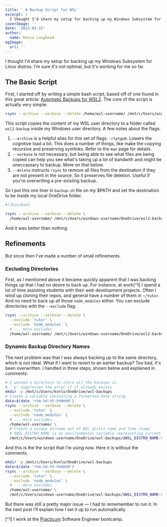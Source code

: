 ```yaml
---
title: ' A Backup Script for WSL'
excerpt: |
  I thought I'd share my setup for backing up my Windows Subsystem for Linux distros. I'm sure it's not optimal, but it's working for me so far.
coverImage: ''
date: '2022-03-15'
author:
  name: Kevin Loughead
ogImage:
  url: ''
---
```


I thought I'd share my setup for backing up my Windows Subsystem for Linux distros. I'm sure it's not optimal, but it's working for me so far.

## The Basic Script

First, I started off by writing a simple bash script, based off of one found in this great article: [Automatic Backups for WSL2](https://stephenreescarter.net/automatic-backups-for-wsl2/#:~:text=Automating%20WSL2%20Backups&text=Using%20the%20Task%20Scheduler%2C%20we,the%20Windows%20Administrative%20Tools%20folder.&text=With%20the%20Task%20Scheduler%2C%20we,backup%20up%20to%20a%20schedule). The core of the script is actually very simple:

```sh
rsync --archive --verbose --delete /home/wsl-username/ /mnt/c/Users/windows-username/wsl2-backup/
```

This script copies the content of my WSL user directory to a folder called `wsl2-backup` inside my Windows user directory. A few notes about the flags:

1. `--archive` is a helpful alias for this set of flags: `-rlptgoD`. Lowers the cognitive load a bit. This does a number of things, like make the copying recursive and preserving symlinks. Refer to the `man` page for details.
2. `--verbose` is not necessary, but being able to see what files are being copied can help you see what's taking up a lot of bandwith and might be uneccassary to backup. More on that below.
3. `--delete` instructs `rsync` to remove all files from the destination if they are not present in
   the source. So it preserves file deletion. Useful if you're overwriting a pre-existing backup.

So I put this one liner in `backup.sh` file on my $PATH and set the destination to be inside my local OneDrive folder.

```sh
#!/bin/bash

rsync --archive --verbose --delete \
  /home/wsl-username/ /mnt/c/Users/windows-username/OneDrive/wsl2-backup/
```

And it was better than nothing.

## Refinements

But since then I've made a number of small refinements.

### Excluding Directories

First, as I mentioned above it became quickly apparent that I was backing things up that I had no desire to back up. For instance, at work[^1] I spend a lot of time assisting students with their web development projects. Often I wind up cloning their repos, and general have a number of them in `~/tutor`. And no need to back up all those `node_modules` either. You can exclude directories with the `--exclude` flag:

```sh
rsync --archive --verbose --delete \
  --exclude 'tutor' \
  --exclude 'node_modules' \
  # ... more excludes
  /home/wsl-username/ /mnt/c/Users/windows-username/OneDrive/wsl2-backup/
```

### Dynamic Backup Directory Names

The next problem was that I was always backing up to the same directory, which is not ideal. What if I want to revert to an earlier backup? Too bad, it's been overwritten. I handled in three steps, shown below and explained in comments:

```sh
# I wanted a directory to store all the backups in
# `-p` suppresses the error if it already exists
mkdir -p /mnt/c/Users/kvnlo/OneDrive/wsl-backups
# Create a variable containing a formatted date string
date=$(date '+%m-%d-%Y-h%Hm%M')
rsync --archive --verbose --delete \
  --exclude 'tutor' \
  --exclude 'node_modules' \
  # ... more excludes
  /home/wsl-username/ \
  # Create a unique dirname out of WSL distro name and time stamp
  # $WSL_DISTRO_NAME is an environmental variable representing current distro
  /mnt/c/Users/windows-username/OneDrive/wsl-backups/$WSL_DISTRO_NAME-$date/
```

And this is the the script that I'm using now. Here it is without the comments.

```sh
mkdir -p /mnt/c/Users/kvnlo/OneDrive/wsl-backups
date=$(date '+%m-%d-%Y-h%Hm%M')
rsync --archive --verbose --delete \
  --exclude 'tutor' \
  --exclude 'node_modules' \
  # ... more excludes
  /home/wsl-username/ \
  /mnt/c/Users/windows-username/OneDrive/wsl-backups/$WSL_DISTRO_NAME-$date/
```

But there was still a pretty major issue — I had to rememember to run it. In the next post I'll explain how I set it up to run automatically.

[^1] I work at the [Practicum](https://practicum.yandex.com/) Software Engineer bootcamp.
